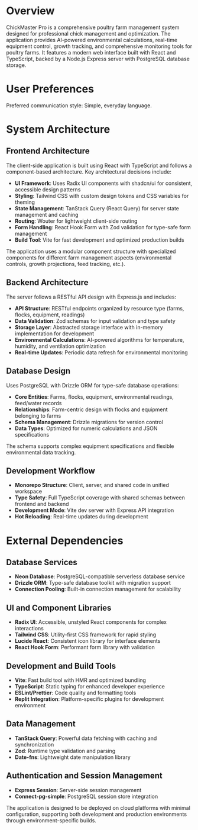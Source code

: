 # Overview

ChickMaster Pro is a comprehensive poultry farm management system designed for professional chick management and optimization. The application provides AI-powered environmental calculations, real-time equipment control, growth tracking, and comprehensive monitoring tools for poultry farms. It features a modern web interface built with React and TypeScript, backed by a Node.js Express server with PostgreSQL database storage.

# User Preferences

Preferred communication style: Simple, everyday language.

# System Architecture

## Frontend Architecture
The client-side application is built using React with TypeScript and follows a component-based architecture. Key architectural decisions include:

- **UI Framework**: Uses Radix UI components with shadcn/ui for consistent, accessible design patterns
- **Styling**: Tailwind CSS with custom design tokens and CSS variables for theming
- **State Management**: TanStack Query (React Query) for server state management and caching
- **Routing**: Wouter for lightweight client-side routing
- **Form Handling**: React Hook Form with Zod validation for type-safe form management
- **Build Tool**: Vite for fast development and optimized production builds

The application uses a modular component structure with specialized components for different farm management aspects (environmental controls, growth projections, feed tracking, etc.).

## Backend Architecture
The server follows a RESTful API design with Express.js and includes:

- **API Structure**: RESTful endpoints organized by resource type (farms, flocks, equipment, readings)
- **Data Validation**: Zod schemas for input validation and type safety
- **Storage Layer**: Abstracted storage interface with in-memory implementation for development
- **Environmental Calculations**: AI-powered algorithms for temperature, humidity, and ventilation optimization
- **Real-time Updates**: Periodic data refresh for environmental monitoring

## Database Design
Uses PostgreSQL with Drizzle ORM for type-safe database operations:

- **Core Entities**: Farms, flocks, equipment, environmental readings, feed/water records
- **Relationships**: Farm-centric design with flocks and equipment belonging to farms
- **Schema Management**: Drizzle migrations for version control
- **Data Types**: Optimized for numeric calculations and JSON specifications

The schema supports complex equipment specifications and flexible environmental data tracking.

## Development Workflow
- **Monorepo Structure**: Client, server, and shared code in unified workspace
- **Type Safety**: Full TypeScript coverage with shared schemas between frontend and backend
- **Development Mode**: Vite dev server with Express API integration
- **Hot Reloading**: Real-time updates during development

# External Dependencies

## Database Services
- **Neon Database**: PostgreSQL-compatible serverless database service
- **Drizzle ORM**: Type-safe database toolkit with migration support
- **Connection Pooling**: Built-in connection management for scalability

## UI and Component Libraries
- **Radix UI**: Accessible, unstyled React components for complex interactions
- **Tailwind CSS**: Utility-first CSS framework for rapid styling
- **Lucide React**: Consistent icon library for interface elements
- **React Hook Form**: Performant form library with validation

## Development and Build Tools
- **Vite**: Fast build tool with HMR and optimized bundling
- **TypeScript**: Static typing for enhanced developer experience
- **ESLint/Prettier**: Code quality and formatting tools
- **Replit Integration**: Platform-specific plugins for development environment

## Data Management
- **TanStack Query**: Powerful data fetching with caching and synchronization
- **Zod**: Runtime type validation and parsing
- **Date-fns**: Lightweight date manipulation library

## Authentication and Session Management
- **Express Session**: Server-side session management
- **Connect-pg-simple**: PostgreSQL session store integration

The application is designed to be deployed on cloud platforms with minimal configuration, supporting both development and production environments through environment-specific builds.